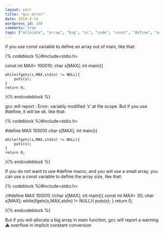 ```yaml
---
layout: post
title: "gcc error"
date: 2010-4-14
wordpress_id: 168
comments: true
tags: ["allocate", "array", "big", "cc", "code", "const", "define", "error", "gcc", "see-hear", "warning"]
---
```

<meta name="_edit_last" content="1" />
<meta name="views" content="890" />
if you use const variable to define an array out of main, like that:


{% codeblock %}#include&lt;stdio.h&gt;

const int MAX= 100010;
char s[MAX];
int main(){

    while(fgets(s,MAX,stdin) != NULL){
        puts(s);
    }
    return 0;

}{% endcodeblock %}


gcc will report : Error: variably modified ‘s’ at file scope. But if you use #define, it will be ok. like that:


{% codeblock %}#include&lt;stdio.h&gt;

#define MAX 100010
char s[MAX];
int main(){

    while(fgets(s,MAX,stdin) != NULL){
        puts(s);
    }
    return 0;

}{% endcodeblock %}


If you do not want to use #define macro, and you will use a small array, you can use a const variable to define the array size, like that:


{% codeblock %}#include&lt;stdio.h&gt;

//#define MAX 100010
//char s[MAX];
int main(){
    const int MAX= 30;
    char s[MAX];
    while(fgets(s,MAX,stdin) != NULL){
        puts(s);
    }
    return 0;

}{% endcodeblock %}


But if you will allocate a big array in main function, gcc will report a warning :warning: overflow in implicit constant conversion
